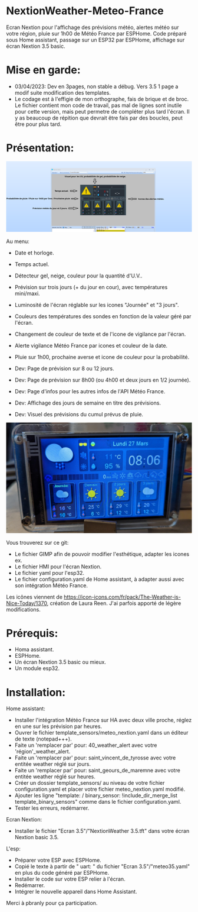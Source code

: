 
# NextionWeather-Meteo-France
Ecran Nextion pour l'affichage des prévisions météo, alertes météo sur votre région, pluie sur 1h00 de Météo France par ESPHome. Code préparé sous Home assistant, passage sur un ESP32 par ESPHome, affichage sur écran Nextion 3.5 basic.

# Mise en garde:

- 03/04/2023: Dev en 3pages, non stable a débug. Vers 3.5 1 page a modif suite modification des templates.
- Le codage est à l'effigie de mon orthographe, fais de brique et de broc. Le fichier contient mon code de travail, pas mal de lignes sont inutile pour cette version, mais peut permetre de compléter plus tard l'écran. Il y as beaucoup de répition que devrait être fais par des boucles, peut être pour plus tard.

# Présentation:

![](/Demo%20ecran%203.5.png)

Au menu:
- Date et horloge.
- Temps actuel.
- Détecteur gel, neige, couleur pour la quantité d'U.V..
- Prévision sur trois jours (+ du jour en cour), avec températures mini/maxi.
- Luminosité de l'écran réglable sur les icones "Journée" et "3 jours".
- Couleurs des températures des sondes en fonction de la valeur géré par l'écran.
- Changement de couleur de texte et de l'icone de vigilance par l'écran.
- Alerte vigilance Météo France par icones et couleur de la date.
- Pluie sur 1h00, prochaine averse et icone de couleur pour la probabilité.

- Dev: Page de prévision sur 8 ou 12 jours.
- Dev: Page de prévision sur 8h00 (ou 4h00 et deux jours en 1/2 journée).
- Dev: Page d'infos pour les autres infos de l'API Météo France.
- Dev: Affichage des jours de semaine en titre des prévisions.
- Dev: Visuel des prévisions du cumul prévus de pluie.

![](/PXL_20230327_060610910.jpg)

Vous trouverez sur ce git:
- Le fichier GIMP afin de pouvoir modifier l'esthétique, adapter les icones ex.
- Le fichier HMI pour l'écran Nextion.
- Le fichier yaml pour l'esp32.
- Le fichier configuration.yaml de Home assistant, à adapter aussi avec son intégration Météo France.

Les icônes viennent de https://icon-icons.com/fr/pack/The-Weather-is-Nice-Today/1370, création de Laura Reen. J'ai parfois apporté de légère modifications.

# Prérequis:

- Homa assistant.
- ESPHome.
- Un écran Nextion 3.5 basic ou mieux.
- Un module esp32.

# Installation:
Home assistant:
- Installer l'intégration Météo France sur HA avec deux ville proche, réglez en une sur les prévision par heures.
- Ouvrer le fichier template_sensors/meteo_nextion.yaml dans un éditeur de texte (notepad+++).
- Faite un 'remplacer par' pour: 40_weather_alert avec votre 'région'_weather_alert.
- Faite un 'remplacer par' pour: saint_vincent_de_tyrosse avec votre entitée weather réglé sur jours.
- Faite un 'remplacer par' pour: saint_geours_de_maremne avec votre entitée weather réglé sur heures.
- Créer un dossier template_sensors/ au niveau de votre fichier configuration.yaml et placer votre fichier meteo_nextion.yaml modifié.
- Ajouter les ligne "template: / binary_sensor: !include_dir_merge_list template_binary_sensors" comme dans le fichier configuration.yaml.
- Tester les erreurs, redémarrer.

Ecran Nextion:
- Installer le fichier "Ecran 3.5"/"NextionWeather 3.5.tft" dans votre écran Nextion basic 3.5.

L'esp:
- Préparer votre ESP avec ESPHome.
- Copié le texte à partir de " uart: " du fichier "Ecran 3.5"/"meteo35.yaml" en plus du code généré par ESPHome.
- Installer le code sur votre ESP relier à l'écran.
- Redémarrer.
- Intégrer le nouvelle appareil dans Home Assistant.

Merci à pbranly pour ça participation.
